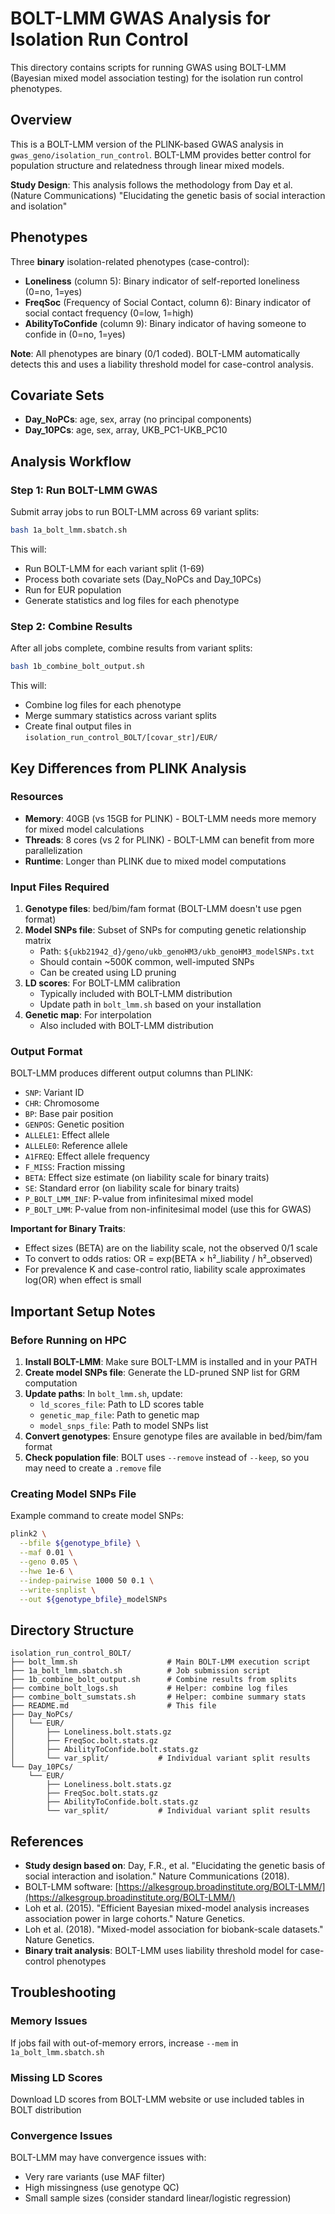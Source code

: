 # BOLT-LMM GWAS Analysis for Isolation Run Control

This directory contains scripts for running GWAS using BOLT-LMM (Bayesian mixed model association testing) for the isolation run control phenotypes.

## Overview

This is a BOLT-LMM version of the PLINK-based GWAS analysis in `gwas_geno/isolation_run_control`. BOLT-LMM provides better control for population structure and relatedness through linear mixed models.

**Study Design**: This analysis follows the methodology from Day et al. (Nature Communications) "Elucidating the genetic basis of social interaction and isolation"

## Phenotypes

Three **binary** isolation-related phenotypes (case-control):
- **Loneliness** (column 5): Binary indicator of self-reported loneliness (0=no, 1=yes)
- **FreqSoc** (Frequency of Social Contact, column 6): Binary indicator of social contact frequency (0=low, 1=high)
- **AbilityToConfide** (column 9): Binary indicator of having someone to confide in (0=no, 1=yes)

**Note**: All phenotypes are binary (0/1 coded). BOLT-LMM automatically detects this and uses a liability threshold model for case-control analysis.

## Covariate Sets

- **Day_NoPCs**: age, sex, array (no principal components)
- **Day_10PCs**: age, sex, array, UKB_PC1-UKB_PC10

## Analysis Workflow

### Step 1: Run BOLT-LMM GWAS

Submit array jobs to run BOLT-LMM across 69 variant splits:

```bash
bash 1a_bolt_lmm.sbatch.sh
```

This will:
- Run BOLT-LMM for each variant split (1-69)
- Process both covariate sets (Day_NoPCs and Day_10PCs)
- Run for EUR population
- Generate statistics and log files for each phenotype

### Step 2: Combine Results

After all jobs complete, combine results from variant splits:

```bash
bash 1b_combine_bolt_output.sh
```

This will:
- Combine log files for each phenotype
- Merge summary statistics across variant splits
- Create final output files in `isolation_run_control_BOLT/[covar_str]/EUR/`

## Key Differences from PLINK Analysis

### Resources
- **Memory**: 40GB (vs 15GB for PLINK) - BOLT-LMM needs more memory for mixed model calculations
- **Threads**: 8 cores (vs 2 for PLINK) - BOLT-LMM can benefit from more parallelization
- **Runtime**: Longer than PLINK due to mixed model computations

### Input Files Required

1. **Genotype files**: bed/bim/fam format (BOLT-LMM doesn't use pgen format)
2. **Model SNPs file**: Subset of SNPs for computing genetic relationship matrix
   - Path: `${ukb21942_d}/geno/ukb_genoHM3/ukb_genoHM3_modelSNPs.txt`
   - Should contain ~500K common, well-imputed SNPs
   - Can be created using LD pruning
3. **LD scores**: For BOLT-LMM calibration
   - Typically included with BOLT-LMM distribution
   - Update path in `bolt_lmm.sh` based on your installation
4. **Genetic map**: For interpolation
   - Also included with BOLT-LMM distribution

### Output Format

BOLT-LMM produces different output columns than PLINK:
- `SNP`: Variant ID
- `CHR`: Chromosome
- `BP`: Base pair position
- `GENPOS`: Genetic position
- `ALLELE1`: Effect allele
- `ALLELE0`: Reference allele
- `A1FREQ`: Effect allele frequency
- `F_MISS`: Fraction missing
- `BETA`: Effect size estimate (on liability scale for binary traits)
- `SE`: Standard error (on liability scale for binary traits)
- `P_BOLT_LMM_INF`: P-value from infinitesimal mixed model
- `P_BOLT_LMM`: P-value from non-infinitesimal model (use this for GWAS)

**Important for Binary Traits**: 
- Effect sizes (BETA) are on the liability scale, not the observed 0/1 scale
- To convert to odds ratios: OR = exp(BETA × h²_liability / h²_observed)
- For prevalence K and case-control ratio, liability scale approximates log(OR) when effect is small

## Important Setup Notes

### Before Running on HPC

1. **Install BOLT-LMM**: Make sure BOLT-LMM is installed and in your PATH
2. **Create model SNPs file**: Generate the LD-pruned SNP list for GRM computation
3. **Update paths**: In `bolt_lmm.sh`, update:
   - `ld_scores_file`: Path to LD scores table
   - `genetic_map_file`: Path to genetic map
   - `model_snps_file`: Path to model SNPs list
4. **Convert genotypes**: Ensure genotype files are available in bed/bim/fam format
5. **Check population file**: BOLT uses `--remove` instead of `--keep`, so you may need to create a `.remove` file

### Creating Model SNPs File

Example command to create model SNPs:
```bash
plink2 \
  --bfile ${genotype_bfile} \
  --maf 0.01 \
  --geno 0.05 \
  --hwe 1e-6 \
  --indep-pairwise 1000 50 0.1 \
  --write-snplist \
  --out ${genotype_bfile}_modelSNPs
```

## Directory Structure

```
isolation_run_control_BOLT/
├── bolt_lmm.sh                    # Main BOLT-LMM execution script
├── 1a_bolt_lmm.sbatch.sh          # Job submission script
├── 1b_combine_bolt_output.sh      # Combine results from splits
├── combine_bolt_logs.sh           # Helper: combine log files
├── combine_bolt_sumstats.sh       # Helper: combine summary stats
├── README.md                      # This file
├── Day_NoPCs/
│   └── EUR/
│       ├── Loneliness.bolt.stats.gz
│       ├── FreqSoc.bolt.stats.gz
│       ├── AbilityToConfide.bolt.stats.gz
│       └── var_split/           # Individual variant split results
└── Day_10PCs/
    └── EUR/
        ├── Loneliness.bolt.stats.gz
        ├── FreqSoc.bolt.stats.gz
        ├── AbilityToConfide.bolt.stats.gz
        └── var_split/           # Individual variant split results
```

## References

- **Study design based on**: Day, F.R., et al. "Elucidating the genetic basis of social interaction and isolation." Nature Communications (2018).
- BOLT-LMM software: [https://alkesgroup.broadinstitute.org/BOLT-LMM/](https://alkesgroup.broadinstitute.org/BOLT-LMM/)
- Loh et al. (2015). "Efficient Bayesian mixed-model analysis increases association power in large cohorts." Nature Genetics.
- Loh et al. (2018). "Mixed-model association for biobank-scale datasets." Nature Genetics.
- **Binary trait analysis**: BOLT-LMM uses liability threshold model for case-control phenotypes

## Troubleshooting

### Memory Issues
If jobs fail with out-of-memory errors, increase `--mem` in `1a_bolt_lmm.sbatch.sh`

### Missing LD Scores
Download LD scores from BOLT-LMM website or use included tables in BOLT distribution

### Convergence Issues
BOLT-LMM may have convergence issues with:
- Very rare variants (use MAF filter)
- High missingness (use genotype QC)
- Small sample sizes (consider standard linear/logistic regression)


